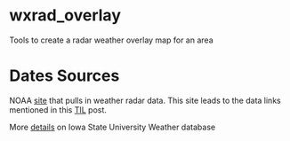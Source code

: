 # wxrad_overlay
Tools to create a radar weather overlay map for an area


# Dates Sources  
NOAA [site](https://www.ncei.noaa.gov/maps/radar/) that pulls in weather radar data. This site leads to the data links mentioned in this [TIL](https://copaseticflow.blogspot.com/2024/02/things-i-learned-making-gifs-with.html) post.  
  
More [details](https://mesonet.agron.iastate.edu/ogc/) on Iowa State University Weather database
